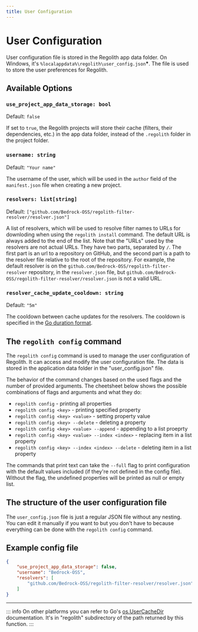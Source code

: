 ```yaml
---
title: User Configuration
---
```


# User Configuration

User configuration file is stored in the Regolith app data folder. On Windows, it's
`%localappdata%\regolith\user_config.json`**\***. The file is used to store the user
preferences for Regolith.

## Available Options

### `use_project_app_data_storage: bool`

Default: `false`

If set to `true`, the Regolith projects will store their cache (filters, their dependencies, etc.) in the app data folder, instead of the `.regolith` folder in the project folder.

### `username: string`

Default: `"Your name"`

The username of the user, which will be used in the `author` field of the `manifest.json` file when creating a new project.

### `resolvers: list[string]`

Default: `["github.com/Bedrock-OSS/regolith-filter-resolver/resolver.json"]`

A list of resolvers, which will be used to resolve filter names to URLs for downloding when using the `regolith install` command. The default URL is always added to the end of the list. Note that the "URLs" used by the resolvers are not actual URLs. They have two parts, separated by `/`. The first part is an url to a repository on GitHub, and the second part is a path to the resolver file relative to the root of the repository. For example, the default resolver is on the `github.com/Bedrock-OSS/regolith-filter-resolver` repository, in the `resolver.json` file, but `github.com/Bedrock-OSS/regolith-filter-resolver/resolver.json` is not a valid URL.

### `resolver_cache_update_cooldown: string`

Default: `"5m"`

The cooldown between cache updates for the resolvers. The cooldown is specified in the [Go duration format](https://pkg.go.dev/time#ParseDuration).

## The `regolith config` command

The `regolith config` command is used to manage the user configuration of Regolith. It can access and modify
the user configuration file. The data is stored in the application data folder in the
"user_config.json" file.

The behavior of the command changes based on the used flags and the number of provided arguments.
The cheetsheet below shows the possible combinations of flags and arguments and what they do:

- `regolith config` - printing all properties
- `regolith config <key>` - printing specified property
- `regolith config <key> <value>` - setting property value
- `regolith config <key> --delete` - deleting a property
- `regolith config <key> <value> --append` - appending to a list proeprty
- `regolith config <key> <value> --index <index>` - replacing item in a list property
- `regolith config <key> --index <index> --delete` - deleting item in a list property

The commands that print text can take the `--full` flag to print configuration with the default values
included (if they're not defined in the config file). Without the flag, the undefined properties
will be printed as null or empty list.

## The structure of the user configuration file

The `user_config.json` file is just a regular JSON file without any nesting. You can edit it manually
if you want to but you don't have to because everything can be done with the `regolith config` command.

## Example config file
```json
{
	"use_project_app_data_storage": false,
	"username": "Bedrock-OSS",
	"resolvers": [
		"github.com/Bedrock-OSS/regolith-filter-resolver/resolver.json"
	]
}
```

----

::: info
On other platforms you can refer to Go's [os.UserCacheDir](https://pkg.go.dev/os#UserCacheDir) documentation. It's in "regolith" subdirectory of the path returned by this function.
:::
